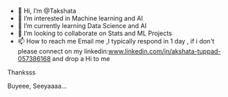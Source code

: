 - 👋 Hi, I’m @Takshata
- 👀 I’m interested in Machine learning and AI
- 🌱 I’m currently learning Data Science and AI
- 💞️ I’m looking to collaborate on Stats and ML Projects
- 📫 How to reach me Email me ,I typically respond in 1 day , if i don't please connect on my linkedin:www.linkedin.com/in/akshata-tuppad-057386168 and drop a Hi to me

Thanksss

Buyeee,
Seeyaaaa...

<!---
Takshata/Takshata is a ✨ special ✨ repository because its `README.md` (this file) appears on your GitHub profile.
You can click the Preview link to take a look at your changes.
--->
